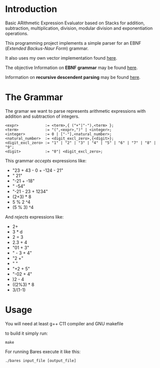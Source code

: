 # Introduction

Basic ARithmetic Expression Evaluator based on Stacks for addition, subtraction,
multiplication, division, modular division and exponentiation operations.

This programming project implements a simple parser for an EBNF (_Extended Backus-Naur Form_) grammar.

It also uses my own vector implementation found [here](https://github.com/maxwillf/tad-vector).

The objective Information on **EBNF grammar** may be found [here](https://en.wikipedia.org/wiki/Extended_Backus–Naur_Form).

Information on **recursive descendent parsing** may be found [here](https://en.wikipedia.org/wiki/Recursive_descent_parser).

# The Grammar

The gramar we want to parse represents arithmetic expressions with addition and subtraction of integers.

    <expr>            := <term>,{ ("+"|"-"),<term> };
    <term>            := "(",<expr>,")" | <integer>;
    <integer>         := 0 | ["-"],<natural_number>;
    <natural_number>  := <digit_excl_zero>,{<digit>};
    <digit_excl_zero> := "1" | "2" | "3" | "4" | "5" | "6" | "7" | "8" | "9";
    <digit>           := "0"| <digit_excl_zero>;

This grammar _accepts_ expressions like:

* "23 + 43 - 0   + -124 - 21"
* " 21"
* "-21 +     -18"
* " -54"
* "-21 - 23 + 1234"
* (2+3) * 8
* 5 % 2 ^4
* (5 % 3) ^4

And _rejects_ expressions like:

* 2+
* 3 * d
* 2 = 3
* 2.3 + 4
* "01 + 3"
* " - 3 + 4"
* "2 +"
* "  "
* "+2 + 5"
* "-02 + 4"
* )2 - 4
* ((2%3) * 8
* 3/(1-1)

# Usage

You will need at least g++ C11 compiler and GNU makefile

to build it simply run:
```
make
```

For running Bares execute it like this:
```
./bares input_file [output_file]
```
